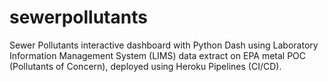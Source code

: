 # sewerpollutants
Sewer Pollutants interactive dashboard with Python Dash using Laboratory Information Management System (LIMS) data extract on EPA metal POC (Pollutants of Concern), deployed using Heroku Pipelines (CI/CD).